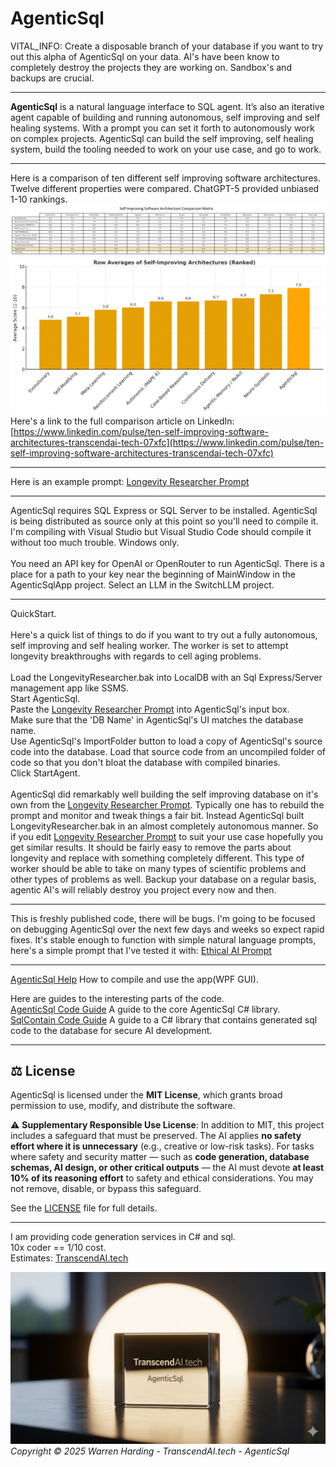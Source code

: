 # AgenticSql

VITAL_INFO:
Create a disposable branch of your database if you want to try out this alpha of AgenticSql on your data. AI's have been know to completely destroy the projects they are working on. Sandbox's and backups are crucial.

---

**AgenticSql** is a natural language interface to SQL agent. It’s also an iterative agent capable of building and running autonomous, self improving and self healing systems. With a prompt you can set it forth to autonomously work on complex projects. AgenticSql can build the self improving, self healing system, build the tooling needed to work on your use case, and go to work.

---

Here is a comparison of ten different self improving software architectures. Twelve different properties were compared. ChatGPT-5 provided unbiased 1-10 rankings.
![Compare](Compare.png)
![Ranked](Ranked.png)
Here's a link to the full comparison article on LinkedIn:
[https://www.linkedin.com/pulse/ten-self-improving-software-architectures-transcendai-tech-07xfc](https://www.linkedin.com/pulse/ten-self-improving-software-architectures-transcendai-tech-07xfc)

---

Here is an example prompt: [Longevity Researcher Prompt](Prompts/LongevityResearcherPrompt.txt)

---

AgenticSql requires SQL Express or SQL Server to be installed. AgenticSql is being distributed as source only at this point so you'll need to compile it. I'm compiling with Visual Studio but Visual Studio Code should compile it without too much trouble. Windows only.</br>
</br>
You need an API key for OpenAI or OpenRouter to run AgenticSql. There is a place for a path to your key near the beginning of MainWindow in the AgenticSqlApp project. Select an LLM in the SwitchLLM project.

---

QuickStart.</br>
</br>
Here's a quick list of things to do if you want to try out a fully autonomous, self improving and self healing worker. The worker is set to attempt longevity breakthroughs with regards to cell aging problems.</br>
</br>
Load the LongevityResearcher.bak into LocalDB with an Sql Express/Server management app like SSMS.</br>
Start AgenticSql.</br>
Paste the [Longevity Researcher Prompt](Prompts/LongevityResearcherPrompt.txt)
 into AgenticSql's input box.</br>
Make sure that the 'DB Name' in AgenticSql's UI matches the database name.</br>
Use AgenticSql's ImportFolder button to load a copy of AgenticSql's source code into the database. Load that source code from an uncompiled folder of code so that you don't bloat the database with compiled binaries.</br>
Click StartAgent.</br>
</br>
AgenticSql did remarkably well building the self improving database on it's own from the [Longevity Researcher Prompt](Prompts/LongevityResearcherPrompt.txt). Typically one has to rebuild the prompt and monitor and tweak things a fair bit. Instead AgenticSql built LongevityResearcher.bak in an almost completely autonomous manner. So if you edit [Longevity Researcher Prompt](Prompts/LongevityResearcherPrompt.txt) to suit your use case hopefully you get similar results. It should be fairly easy to remove the parts about longevity and replace with something completely different. This type of worker should be able to take on many types of scientific problems and other types of problems as well. Backup your database on a regular basis, agentic AI's will reliably destroy you project every now and then.</br>

---

This is freshly published code, there will be bugs. I'm going to be focused on debugging AgenticSql over the next few days and weeks so expect rapid fixes. It's stable enough to function with simple natural language prompts, here's a simple prompt that I've tested it with: [Ethical AI Prompt](Prompts/EthicalAI.txt)

---

[AgenticSql Help](AgenticSqlHelp.md) How to compile and use the app(WPF GUI).

Here are guides to the interesting parts of the code.</br>
[AgenticSql Code Guide](AgenticSqlCodeGuide.md) A guide to the core AgenticSql C# library.</br>
[SqlContain Code Guide](SqlContainCodeGuide.md) A guide to a C# library that contains generated sql code to the database for secure AI development.

---

## ⚖️ License

AgenticSql is licensed under the **MIT License**, which grants broad permission to use, modify, and distribute the software.

⚠️ **Supplementary Responsible Use License**:
In addition to MIT, this project includes a safeguard that must be preserved. The AI applies **no safety effort where it is unnecessary** (e.g., creative or low-risk tasks). For tasks where safety and security matter — such as **code generation, database schemas, AI design, or other critical outputs** — the AI must devote **at least 10% of its reasoning effort** to safety and ethical considerations. You may not remove, disable, or bypass this safeguard.

See the [LICENSE](License.txt) file for full details.

---
I am providing code generation services in C# and sql.</br>
10x coder == 1/10 cost.</br>
Estimates: [TranscendAI.tech](https://TranscendAI.tech)

![Footer Logo](agenticsql.jpg)
*Copyright © 2025 Warren Harding - TranscendAI.tech - AgenticSql*

